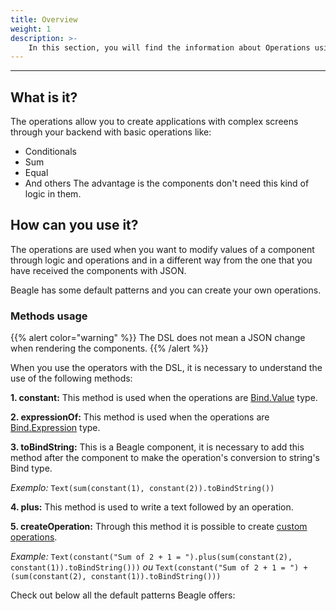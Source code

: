 ```yaml
---
title: Overview
weight: 1
description: >- 
    In this section, you will find the information about Operations using Beagle's DSL.
---
```


---

## What is it? 

The operations allow you to create applications with complex screens through your backend with basic operations like:
- Conditionals
- Sum
- Equal
- And others
The advantage is the components don't need this kind of logic in them. 

## How can you use it?

The operations are used when you want to modify values of a component through logic and operations and in a different way from the one that you have received the components with JSON.

Beagle has some default patterns and you can create your own operations.

### **Methods usage** 

{{% alert color="warning" %}}
The DSL does not mean a JSON change when rendering the components. 
{{% /alert %}}

When you use the operators with the DSL, it is necessary to understand the use of the following methods:  

**1. constant:** This method is used when the operations are [Bind.Value](https://docs.usebeagle.io/v1.10/pt/api/context/overview/) type.


**2. expressionOf:** This method is used when the operations are [Bind.Expression](https://docs.usebeagle.io/v1.10/pt/api/context/overview/) type.

**3. toBindString:** This is a Beagle component, it is necessary to add this method after the component to make the operation's conversion to string's Bind type. 

*Exemplo:* ```Text(sum(constant(1), constant(2)).toBindString())```

**4. plus:** This method is used to write a text followed by an operation. 

**5. createOperation:** Through this method it is possible to create [custom operations](https://docs.usebeagle.io/v1.10/pt/api/plugins/dsl-operations/how-to-register-a-new-operation/).

*Example:* ```Text(constant("Sum of 2 + 1 = ").plus(sum(constant(2), constant(1)).toBindString()))``` *ou* ```Text(constant("Sum of 2 + 1 = ") + (sum(constant(2), constant(1)).toBindString()))```

Check out below all the default patterns Beagle offers:
